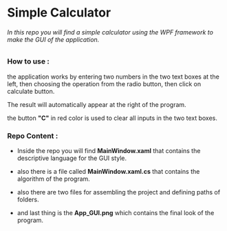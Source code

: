 <h1>Simple Calculator</h1>
<h6>In this repo you will find a simple calculator using the WPF framework to make the GUI of the application.</h6>
<h3>How to use :</h3>
<p>the application works by entering two numbers in the two text boxes at the left, then choosing the operation from the radio button, then click on calculate button.</p>
<p>The result will automatically appear at the right of the program.</p>
<p>the button <b>"C"</b> in red color is used to clear all inputs in the two text boxes.</p>

<h3>Repo Content :</h3>
<ul>
  <li><p>Inside the repo you will find <b>MainWindow.xaml</b> that contains the descriptive language for the GUI style.</p></li>
  <li><p>also there is a file called <b>MainWindow.xaml.cs</b> that contains the algorithm of the program.</p></li>
  <li><p>also there are two files for assembling the project and defining paths of folders.</p></li>
  <li><p>and last thing is the <b>App_GUI.png</b> which contains the final look of the program.</p></li>
</ul>
